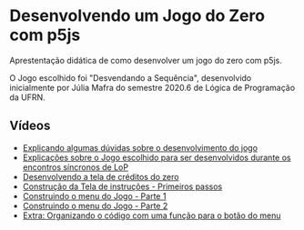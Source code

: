 # Desenvolvendo um Jogo do Zero com p5js
Aprestentação didática de como desenvolver um jogo do zero com p5js. 

O Jogo escolhido foi "Desvendando a Sequência", desenvolvido inicialmente por Júlia Mafra do semestre 2020.6 de Lógica de Programação da UFRN. 

## Vídeos 

* [Explicando algumas dúvidas sobre o desenvolvimento do jogo](https://youtu.be/MJNNUoK_5a8)
* [Explicações sobre o Jogo escolhido para ser desenvolvidos durante os encontros síncronos de LoP](https://youtu.be/MY1f7FIr2rU)
* [Desenvolvendo a tela de créditos do zero](https://youtu.be/pnDqc3wVIo0)
* [Construção da Tela de instruções - Primeiros passos](https://youtu.be/p7AHE506mpY)
* [Construindo o menu do Jogo - Parte 1](https://youtu.be/73YI5HS7au4)
* [Construindo o menu do Jogo - Parte 2](https://youtu.be/4VY1W1JIgWE)
* [Extra: Organizando o código com uma função para o botão do menu](https://youtu.be/TlX3O3rQSZM)
